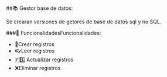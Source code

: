 
##📚 Gestor base de datos:

Se crearan versiones de getores de base de datos sql y no SQL.

###📃 FuncionalidadesFuncionalidades:

- 📃Crear registros
- 👓Leer registros
- 🇫5️⃣ Actualizar registros
- ❌Eliminar registros
